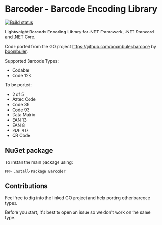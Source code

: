 # Barcoder - Barcode Encoding Library

[![Build status](https://ci.appveyor.com/api/projects/status/x6dhc3m70nxj30mx/branch/master?svg=true)](https://ci.appveyor.com/project/huysentruitw/barcoder/branch/master)

Lightweight Barcode Encoding Library for .NET Framework, .NET Standard and .NET Core.

Code ported from the GO project https://github.com/boombuler/barcode by [boombuler](https://github.com/boombuler).

Supported Barcode Types:

* Codabar
* Code 128

To be ported:

* 2 of 5
* Aztec Code
* Code 39
* Code 93
* Data Matrix
* EAN 13
* EAN 8
* PDF 417
* QR Code

## NuGet package

To install the main package using:

    PM> Install-Package Barcoder
    
## Contributions

Feel free to dig into the linked GO project and help porting other barcode types.

Before you start, it's best to open an issue so we don't work on the same type.
